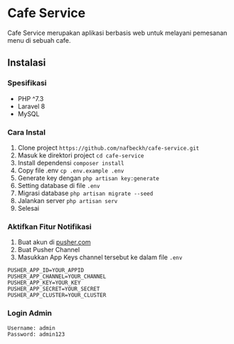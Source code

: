 
# Cafe Service
Cafe Service merupakan aplikasi berbasis web untuk melayani pemesanan menu di sebuah cafe.  

## Instalasi 

### Spesifikasi 
- PHP ^7.3
- Laravel 8
- MySQL

### Cara Instal 

1. Clone project `https://github.com/nafbeckh/cafe-service.git` 
2. Masuk ke direktori project `cd cafe-service` 
3. Install dependensi `composer install` 
4. Copy file .env `cp .env.example .env`
5. Generate key dengan `php artisan key:generate`
6. Setting database di file `.env`
7. Migrasi database `php artisan migrate --seed`
8. Jalankan server `php artisan serv`
9. Selesai

### Aktifkan Fitur Notifikasi

1. Buat akun di [pusher.com](https://pusher.com/)
2. Buat Pusher Channel
3. Masukkan App Keys channel tersebut ke dalam file `.env`
```
PUSHER_APP_ID=YOUR_APPID
PUSHER_APP_CHANNEL=YOUR_CHANNEL
PUSHER_APP_KEY=YOUR_KEY
PUSHER_APP_SECRET=YOUR_SECRET
PUSHER_APP_CLUSTER=YOUR_CLUSTER
```

### Login Admin 

```
Username: admin
Password: admin123
```
